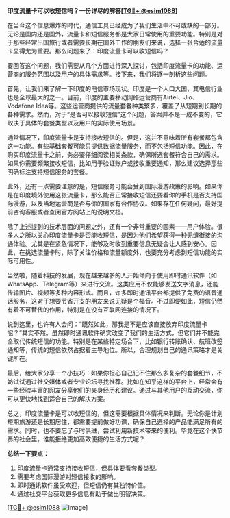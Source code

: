 **印度流量卡可以收短信吗？一份详尽的解答[[TG💪+ @esim1088](https://t.me/s/esim1088)]**

在当今这个信息爆炸的时代，通信工具已经成为了我们生活中不可或缺的一部分。无论是国内还是国外，流量卡和短信服务都是大家日常使用的重要功能。特别是对于那些经常出国旅行或者需要长期在国外工作的朋友们来说，选择一张合适的流量卡显得尤为重要。那么问题来了：印度流量卡可以收短信吗？

要回答这个问题，我们需要从几个方面进行深入探讨，包括印度流量卡的功能、运营商的服务范围以及用户的具体需求等。接下来，我们将逐一剖析这些问题。

首先，让我们来了解一下印度的电信市场现状。印度是一个人口大国，其电信行业也是全球最大的之一。目前，印度的主要移动网络运营商有Airtel、Jio、Vodafone Idea等。这些运营商提供的流量套餐种类繁多，覆盖了从短期到长期的各种需求。然而，对于“是否可以接收短信”这个问题，答案并不是一成不变的，它取决于具体的套餐类型以及用户的实际使用场景。

通常情况下，印度流量卡是支持接收短信的。但是，这并不意味着所有套餐都包含这一功能。有些基础套餐可能只提供数据流量服务，而不包括短信功能。因此，在购买印度流量卡之前，务必要仔细阅读相关条款，确保所选套餐符合自己的需求。如果你需要频繁接收短信，比如用于验证账户或接收重要通知，那么建议选择那些明确标注支持短信服务的套餐。

此外，还有一点需要注意的是，短信服务可能会受到国际漫游政策的影响。如果你是在印度境外使用这张流量卡，那么能否正常接收短信还要看你的手机是否支持国际漫游，以及当地运营商是否与你的国家有合作协议。如果存在任何疑问，最好提前咨询客服或者查阅官方网站上的说明文档。

除了上述提到的技术层面的问题之外，还有一个非常重要的因素——用户体验。很多人之所以关心印度流量卡是否能收短信，是因为他们希望获得一种无缝衔接的沟通体验。尤其是在紧急情况下，能够及时收到重要信息无疑会让人感到安心。因此，在挑选流量卡时，除了关注价格和流量额度外，也要充分考虑到短信功能的实际可用性。

当然啦，随着科技的发展，现在越来越多的人开始倾向于使用即时通讯软件（如WhatsApp、Telegram等）来进行交流。这类应用不仅能够发送文字消息，还能传输图片、视频等多种内容形式。而且，许多即时通讯平台都提供了免费的语音通话服务，这对于想要节省开支的朋友来说无疑是个福音。不过即便如此，短信仍然有着不可替代的作用，特别是在没有互联网连接的情况下。

说到这里，也许有人会问：“既然如此，那我是不是应该直接放弃印度流量卡呢？”其实不然。虽然即时通讯软件确实改变了我们的生活方式，但它们并不能完全取代传统短信的功能。特别是在某些特定场合下，比如银行转账确认、航班改签通知等，传统的短信依然占据着主导地位。所以，合理规划自己的通讯策略才是关键所在。

最后，给大家分享一个小技巧：如果你担心自己记不住那么多复杂的套餐细节，不妨试试通过社交媒体或者专业论坛寻找推荐。比如在知乎这样的平台上，经常会有一些经验丰富的网友分享他们的亲身经历和建议。通过与其他用户的互动交流，你可以更快地找到适合自己的解决方案。

总之，印度流量卡是可以收短信的，但这需要根据具体情况来判断。无论你是计划短期旅游还是长期居住，都需要提前做好功课，确保自己选择的产品能满足所有的需求。同时，也不要忘了与时俱进，尝试利用新技术带来的便利。毕竟在这个快节奏的社会里，谁能拒绝更加高效便捷的生活方式呢？

**总结一下要点：**
1. 印度流量卡通常支持接收短信，但具体要看套餐类型。
2. 需要考虑国际漫游对短信接收的影响。
3. 即时通讯软件虽受欢迎，但短信仍有其独特价值。
4. 通过社交平台获取更多信息有助于做出明智决策。

[[TG💪+ @esim1088](https://t.me/s/esim1088) ![Image](https://i.postimg.cc/4NQfJmqS/Snipaste-2025-05-13-00-14-12.png)]